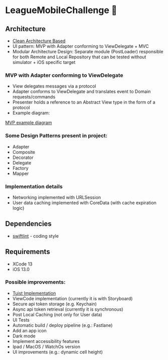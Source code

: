 # LeagueMobileChallenge 

## Architecture
* [Clean Architecture Based](https://blog.cleancoder.com/uncle-bob/2012/08/13/the-clean-architecture.html) 
* UI pattern: MVP with Adapter conforming to ViewDelegate + MVC 
* Modular Architecture Design: Separate module (PostLoader) responsible for both Remote and Local Repository that can be tested without simulator + iOS specific target

### MVP with Adapter conforming to ViewDelegate
* View delegates messages via a protocol
* Adapter conforms to ViewDelegate and translates event to Domain requests/commands
* Presenter holds a reference to an Abstract View type in the form of a protocol
* Example diagram:

[MVP example diagram](https://www.filepicker.io/api/file/SYyWMPykTPEoQxqvz4j2)

### Some Design Patterns present in project:
* Adapter
* Composite
* Decorator
* Delegate
* Factory
* Mapper

### Implementation details
* Networking implemented with URLSession
* User data caching implemented with CoreData (with cache expiration logic) 

## Dependencies
* [swiftlint](https://github.com/realm/SwiftLint) - coding style  

## Requirements
* XCode 13
* iOS 13.0

### Possible improvements:

* [Tuist Implementation](https://tuist.io)
* ViewCode implementation (currently it is with Storyboard)
* Secure api token storage (e.g. Keychain)
* Async api token retrieval (currently it is synchronous)
* Post Local Caching (not only for User data) 
* UI Tests
* Automatic build / deploy pipeline (e.g.: Fastlane) 
* Add an app icon 
* Dark mode
* Implement accessibility features
* Ipad / MacOS / WatchOs version
* UI improvements (e.g.: dynamic cell height) 
